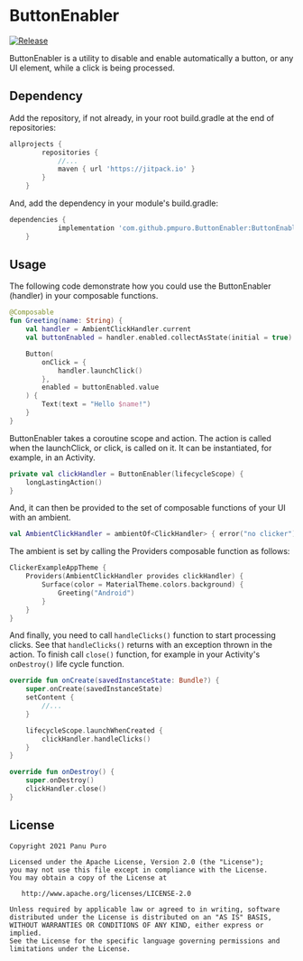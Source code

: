 
# ButtonEnabler

[![Release](https://jitpack.io/v/pmpuro/ButtonEnabler.svg)](https://jitpack.io/#pmpuro/ButtonEnabler) 

ButtonEnabler is a utility to disable and enable automatically a button, or any UI element, 
while a click is being processed.

## Dependency

Add the repository, if not already, in your root build.gradle at the end of repositories:
```groovy
allprojects {
		repositories {
			//...
			maven { url 'https://jitpack.io' }
		}
	}
```

And, add the dependency in your module's build.gradle:
```groovy
dependencies {
	        implementation 'com.github.pmpuro.ButtonEnabler:ButtonEnabler:0.2.0'
	}
```

## Usage

The following code demonstrate how you could use the ButtonEnabler (handler) in your composable functions.

```kotlin
@Composable
fun Greeting(name: String) {
    val handler = AmbientClickHandler.current
    val buttonEnabled = handler.enabled.collectAsState(initial = true)

    Button(
        onClick = {
            handler.launchClick()
        },
        enabled = buttonEnabled.value
    ) {
        Text(text = "Hello $name!")
    }
}
```

ButtonEnabler takes a coroutine scope and action. The action is called when the launchClick, 
or click, is called on it. It can be instantiated, for example, in an Activity.

````kotlin
private val clickHandler = ButtonEnabler(lifecycleScope) {
    longLastingAction()
}
````

And, it can then be provided to the set of composable functions of your UI with an ambient.

```kotlin
val AmbientClickHandler = ambientOf<ClickHandler> { error("no clicker") }
```

The ambient is set by calling the Providers composable function as follows:

```kotlin
ClickerExampleAppTheme {
    Providers(AmbientClickHandler provides clickHandler) {
        Surface(color = MaterialTheme.colors.background) {
            Greeting("Android")
        }
    }
}
```

And finally, you need to call `handleClicks()` function to start processing clicks. 
See that `handleClicks()` returns with an exception thrown in the action.
To finish call `close()` function, for example in your Activity's `onDestroy()` life cycle function.

```kotlin
override fun onCreate(savedInstanceState: Bundle?) {
    super.onCreate(savedInstanceState)
    setContent { 
        //... 
    }

    lifecycleScope.launchWhenCreated {
        clickHandler.handleClicks()
    }
}

override fun onDestroy() {
    super.onDestroy()
    clickHandler.close()
}
```


## License

```
Copyright 2021 Panu Puro

Licensed under the Apache License, Version 2.0 (the "License");
you may not use this file except in compliance with the License.
You may obtain a copy of the License at

   http://www.apache.org/licenses/LICENSE-2.0

Unless required by applicable law or agreed to in writing, software
distributed under the License is distributed on an "AS IS" BASIS,
WITHOUT WARRANTIES OR CONDITIONS OF ANY KIND, either express or implied.
See the License for the specific language governing permissions and
limitations under the License.
```